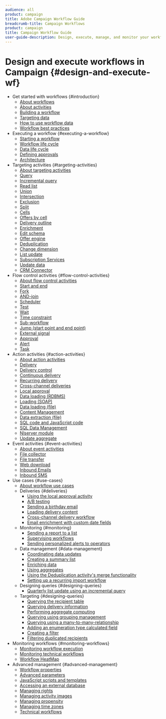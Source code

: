 ```yaml
---
audience: all
product: campaign
title: Adobe Campaign Workflow Guide
breadcrumb-title: Campaign Workflows
product: campaign
title: Campaign Workflow Guide
user-guide-description: Design, execute, manage, and monitor your workflows in Adobe Campaign.
---
```


# Design and execute workflows in Campaign {#design-and-execute-wf}

+ Get started with workflows {#introduction}
    + [About workflows](using/about-workflows.md)
    + [About activities](using/about-activities.md)
    + [Building a workflow](using/building-a-workflow.md)
    + [Targeting data](using/targeting-data.md)
    + [How to use workflow data](using/how-to-use-workflow-data.md)
    + [Workflow best practices](using/workflow-best-practices.md)
+  Executing a workflow {#executing-a-workflow}
    + [Starting a workflow](using/starting-a-workflow.md)
    + [Workflow life cycle](using/workflow-life-cycle.md)
    + [Data life cycle](using/data-life-cycle.md)
    + [Defining approvals](using/defining-approvals.md)
    + [Architecture](using/architecture.md)
+ Targeting activities {#targeting-activities}
    + [About targeting activities](using/about-targeting-activities.md)
    + [Query](using/query.md)
    + [Incremental query](using/incremental-query.md)
    + [Read list](using/read-list.md)
    + [Union](using/union.md)
    + [Intersection](using/intersection.md)
    + [Exclusion](using/exclusion.md)
    + [Split](using/split.md)
    + [Cells](using/cells.md)
    + [Offers by cell](using/offers-by-cell.md)
    + [Delivery outline](using/delivery-outline.md)
    + [Enrichment](using/enrichment.md)
    + [Edit schema](using/edit-schema.md)
    + [Offer engine](using/offer-engine.md)
    + [Deduplication](using/deduplication.md)
    + [Change dimension](using/change-dimension.md)
    + [List update](using/list-update.md)
    + [Subscription Services](using/subscription-services.md)
    + [Update data](using/update-data.md)
    + [CRM Connector](using/crm-connector.md)
+ Flow control activities {#flow-control-activities}
    + [About flow control activities](using/about-flow-control-activities.md)
    + [Start and end](using/start-and-end.md)
    + [Fork](using/fork.md)
    + [AND-join](using/and-join.md)
    + [Scheduler](using/scheduler.md)
    + [Test](using/test.md)
    + [Wait](using/wait.md)
    + [Time constraint](using/time-constraint.md)
    + [Sub-workflow](using/sub-workflow.md)
    + [Jump (start point and end point)](using/jump--start-point-and-end-point-.md)
    + [External signal](using/external-signal.md)
    + [Approval](using/approval.md)
    + [Alert](using/alert.md)
    + [Task](using/task.md)
+ Action activities {#action-activities}
    + [About action activities](using/about-action-activities.md)
    + [Delivery](using/delivery.md)
    + [Delivery control](using/delivery-control.md)
    + [Continuous delivery](using/continuous-delivery.md)
    + [Recurring delivery](using/recurring-delivery.md)
    + [Cross-channel deliveries](using/cross-channel-deliveries.md)
    + [Local approval](using/local-approval.md)
    + [Data loading (RDBMS)](using/data-loading--rdbms-.md)
    + [Loading (SOAP)](using/loading--soap-.md)
    + [Data loading (file)](using/data-loading--file-.md)
    + [Content Management](using/content-management.md)
    + [Data extraction (file)](using/extraction--file-.md)
    + [SQL code and JavaScript code](using/sql-code-and-javascript-code.md)
    + [SQL Data Management](using/sql-data-management.md)
    + [Nlserver module](using/nlserver-module.md)
    + [Update aggregate](using/update-aggregate.md)
+ Event activities {#event-activities}
    + [About event activities](using/about-event-activities.md)
    + [File collector](using/file-collector.md)
    + [File transfer](using/file-transfer.md)
    + [Web download](using/web-download.md)
    + [Inbound Emails](using/inbound-emails.md)
    + [Inbound SMS](using/inbound-sms.md)
+ Use cases {#use-cases}
    + [About workflow use cases](using/about-workflow-use-cases.md)
    + Deliveries {#deliveries}
        + [Using the local approval activity](using/using-the-local-approval-activity.md)
        + [A/B testing](using/a-b-testing.md)
        + [Sending a birthday email](using/sending-a-birthday-email.md)
        + [Loading delivery content](using/loading-delivery-content.md)
        + [Cross-channel delivery workflow](using/cross-channel-delivery-workflow.md)
        + [Email enrichment with custom date fields](using/email-enrichment-with-custom-date-fields.md)
    + Monitoring {#monitoring}
        + [Sending a report to a list](using/sending-a-report-to-a-list.md)
        + [Supervising workflows](using/supervising-workflows.md)
        + [Sending personalized alerts to operators](using/sending-personalized-alerts-to-operators.md)
    + Data management {#data-management}   
        + [Coordinating data updates](using/coordinating-data-updates.md)
        + [Creating a summary list](using/creating-a-summary-list.md)
        + [Enriching data](using/enriching-data.md) 
        + [Using aggregates](using/using-aggregates.md)
        + [Using the Deduplication activity's merge functionality](using/deduplication-merge.md)
        + [Setting up a recurring import workflow](using/recurring-import-workflow.md)
    + Designing queries {#designing-queries}
        + [Quarterly list update using an incremental query](using/quarterly-list-update.md)
    + Targeting {#designing-queries}
        + [Querying the recipient table](using/querying-recipient-table.md)
        + [Querying delivery information](using/querying-delivery-information.md)
        + [Performing aggregate computing](using/performing-aggregate-computing.md)
        + [Querying using grouping management](using/querying-using-grouping-management.md)
        + [Querying using a many-to-many-relationship](using/querying-using-many-to-many-relationship.md)
        + [Adding an enumeration type calculated field](using/adding-enumeration-type-calculated-field.md)
        + [Creating a filter](using/creating-a-filter.md)
        + [Filtering duplicated recipients](using/filtering-duplicated-recipients.md)
+ Monitoring workflows {#monitoring-workflows}
    + [Monitoring workflow execution](using/monitoring-workflow-execution.md)
    + [Monitoring technical workflows](using/monitoring-technical-workflows.md)
    + [Workflow HeatMap](using/heatmap.md)
+ Advanced management {#advanced-management}
    + [Workflow properties](using/workflow-properties.md)
    + [Advanced parameters](using/advanced-parameters.md)
    + [JavaScript scripts and templates](using/javascript-scripts-and-templates.md)
    + [Accessing an external database](using/accessing-an-external-database--fda-.md)
    + [Managing rights](using/managing-rights.md)
    + [Managing activity images](using/managing-activity-images.md)
    + [Managing propensity](using/managing-propensity.md)
    + [Managing time zones](using/managing-time-zones.md)
    + [Technical workflows](using/about-technical-workflows.md)